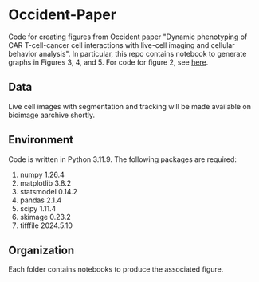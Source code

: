 # Occident-Paper

Code for creating figures from Occident paper "Dynamic phenotyping of CAR T-cell-cancer cell interactions with live-cell imaging and cellular behavior analysis". In particular, this repo contains notebook to generate graphs in Figures 3, 4, and 5. For code for figure 2, see [here](https://github.com/vanvalenlab/Caliban-2024_Schwartz_et_al). 

## Data

Live cell images with segmentation and tracking will be made available on bioimage aarchive shortly.

## Environment

Code is written in Python 3.11.9.
The following packages are required:
1. numpy 1.26.4
2. matplotlib 3.8.2
3. statsmodel 0.14.2
4. pandas 2.1.4
5. scipy 1.11.4
6. skimage 0.23.2
7. tifffile 2024.5.10

## Organization

Each folder contains notebooks to produce the associated figure.
